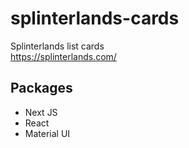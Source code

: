 # splinterlands-cards
Splinterlands list cards  
https://splinterlands.com/

## Packages
- Next JS
- React
- Material UI
